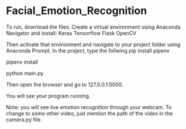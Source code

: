 # Facial_Emotion_Recognition

To run, download the files.
Create a virtual environment using Anaconda Navigator and install:
Keras
Tensorflow
Flask
OpenCV

Then activate that environment and navigate to your project folder using Anaconda Prompt.
In the project, type the follwing
pip install pipenv

pipenv install

python main.py

Then open the browser and go to 127.0.0.1:5000.

You will see your program running.

Note: you will see live emotion recognition through  your webcam. To change to some other video, just mention the path of the video in the camera.py file.
